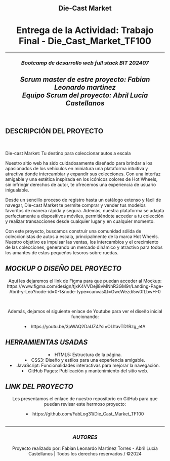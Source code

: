 <h2 align="center"> Die-Cast Market </h2>

<h1 align="center"> Entrega de la Actividad: Trabajo Final - Die_Cast_Market_TF100  </h1>

<hr>

<h3 align="center"><em> Bootcamp de desarrollo web full stack BIT 202407 </em></h3>

<h2 align="center"><em>
Scrum master de estre proyecto: Fabian Leonardo martinez
  <br>
Equipo Scrum del proyecto: Abril Lucía Castellanos
</em></h2>

<br>

## DESCRIPCIÓN DEL PROYECTO

<br>

<p align="justify">
Die-cast Market: Tu destino para coleccionar autos a escala

Nuestro sitio web ha sido cuidadosamente diseñado para brindar a los apasionados de los vehículos en miniatura una plataforma intuitiva y atractiva donde intercambiar y expandir sus colecciones. Con una interfaz amigable y una estética inspirada en los icónicos colores de Hot Wheels, sin infringir derechos de autor, te ofrecemos una experiencia de usuario inigualable.

Desde un sencillo proceso de registro hasta un catálogo extenso y fácil de navegar, Die-cast Market te permite comprar y vender tus modelos favoritos de manera rápida y segura. Además, nuestra plataforma se adapta perfectamente a dispositivos móviles, permitiéndote acceder a tu colección y realizar transacciones desde cualquier lugar y en cualquier momento.

Con este proyecto, buscamos construir una comunidad sólida de coleccionistas de autos a escala, principalmente de la marca Hot Wheels. Nuestro objetivo es impulsar las ventas, los intercambios y el crecimiento de las colecciones, generando un mercado dinámico y atractivo para todos los amantes de estos pequeños tesoros sobre ruedas.
</p>



<h2><em> MOCKUP O DISEÑO DEL PROYECTO </em></h2>

<p align="center">
Aqui les dejaremos el link de Figma para que puedan acceder al Mockup: https://www.figma.com/design/tjxK4VVDejl8vMNhR3GM9r/Landing-Page-Abril-y-Leo?node-id=0-1&node-type=canvas&t=GwcWezdi5w0fLbwH-0 
</p>
<br>
<p align="center">
Además, dejamos el siguiente enlace de Youtube para ver el diseño inicial funcionando: </P>

<li align="center"> https://youtu.be/3pWAQ2DaUZ4?si=OLltavTD1Rzg_etA </li>


<h2><em> HERRAMIENTAS USADAS </em></h2>

<li align="center"> HTML5: Estructura de la página.</li>
<li align="center">CSS3: Diseño y estilos para una experiencia amigable.</li>
<li align="center">JavaScript: Funcionalidades interactivas para mejorar la navegación.</li>
<li align="center">GitHub Pages: Publicación y mantenimiento del sitio web. </li>

<h2><em> LINK DEL PROYECTO </em></h2>

<p align="center"> Les presentamos el enlace de nuestro repositorio en GitHub para que puedan revisar este hermoso proyecto: </p>
<li align="center"> https://github.com/FabLog31/Die_Cast_Market_TF100 </li>

<br>
<hr>

<h3 align="center"><em> AUTORES </em></h3>

<p align="center"> Proyecto realizado por: Fabian Leonardo Martinez Torres - Abril Lucía Castellanos | Todos los derechos reservados / ©2024 </P>




